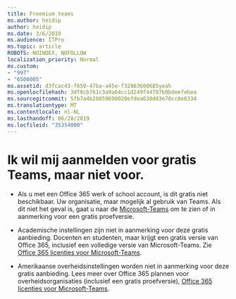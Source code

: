 ```yaml
---
title: Freemium teams
ms.author: heidip
author: heidip
ms.date: 3/6/2019
ms.audience: ITPro
ms.topic: article
ROBOTS: NOINDEX, NOFOLLOW
localization_priority: Normal
ms.custom:
- "997"
- "6500005"
ms.assetid: d3fcac43-f659-47ba-a45e-f32863680685yeah
ms.openlocfilehash: 3df8cb761c3a9a64cc1d249f44707b0bdeefebea
ms.sourcegitcommit: 5fb7a4b28859690020efdea630d03e70cc0e6334
ms.translationtype: MT
ms.contentlocale: nl-NL
ms.lasthandoff: 06/28/2019
ms.locfileid: "35354000"
---
```

# <a name="id-like-to-sign-up-for-teams-free-but-i-cant"></a>Ik wil mij aanmelden voor gratis Teams, maar niet voor.

- Als u met een Office 365 werk of school account, is dit gratis niet beschikbaar. Uw organisatie, maar mogelijk al gebruik van Teams. Als dit niet het geval is, gaat u naar de [Microsoft-Teams](https://products.office.com/microsoft-teams/group-chat-software) om te zien of in aanmerking voor een gratis proefversie.

- Academische instellingen zijn niet in aanmerking voor deze gratis aanbieding. Docenten en studenten, maar krijgt een gratis versie van Office 365, inclusief een volledige versie van Microsoft-Teams. Zie [Office 365 licenties voor Microsoft-Teams](https://docs.microsoft.com/microsoftteams/office-365-licensing).

- Amerikaanse overheidsinstellingen worden niet in aanmerking voor deze gratis aanbieding. Lees meer over Office 365 plannen voor overheidsorganisaties (inclusief een gratis proefversie), [Office 365 licenties voor Microsoft-Teams](https://docs.microsoft.com/microsoftteams/office-365-licensing).
